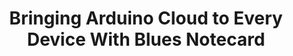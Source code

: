 ---
layout: externalpost
title: "Bringing Arduino Cloud to Every Device With Blues Notecard"
redirect_url: https://www.hackster.io/520725/bringing-arduino-cloud-to-every-device-with-blues-notecard-a666f7
publication_name: "Hackster"
publication_url: "https://www.hackster.io"
---